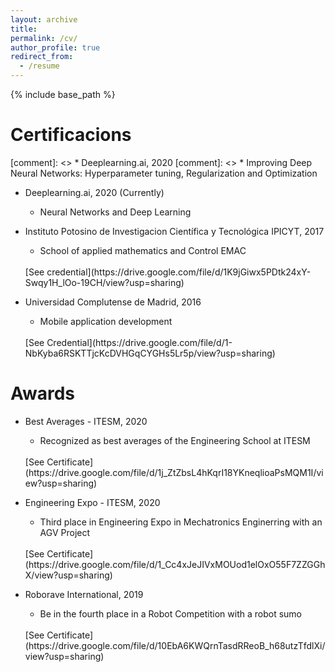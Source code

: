 ```yaml
---
layout: archive
title: 
permalink: /cv/
author_profile: true
redirect_from:
  - /resume
---
```


{% include base_path %}

Certificacions
======
[comment]: <> * Deeplearning.ai, 2020
[comment]: <>  * Improving Deep Neural Networks: Hyperparameter tuning, Regularization and Optimization  
* Deeplearning.ai, 2020 (Currently) 
  * Neural Networks and Deep Learning 

* Instituto Potosino de Investigacion Científica y Tecnológica IPICYT, 2017
  * School of applied mathematics and Control EMAC 
  <br>
    [See credential](https://drive.google.com/file/d/1K9jGiwx5PDtk24xY-Swqy1H_lOo-19CH/view?usp=sharing)
* Universidad Complutense de Madrid, 2016
  * Mobile application development
  <br>
    [See Credential](https://drive.google.com/file/d/1-NbKyba6RSKTTjcKcDVHGqCYGHs5Lr5p/view?usp=sharing)


Awards
======

* Best Averages - ITESM, 2020
  * Recognized as best averages of the Engineering School at ITESM
   <br>
    [See Certificate](https://drive.google.com/file/d/1j_ZtZbsL4hKqrI18YKneqlioaPsMQM1I/view?usp=sharing)
  

* Engineering Expo - ITESM, 2020
  * Third place in Engineering Expo in Mechatronics Enginerring with an AGV Project
   <br>
    [See Certificate](https://drive.google.com/file/d/1_Cc4xJeJIVxMOUod1elOxO55F7ZZGGhX/view?usp=sharing)


* Roborave International, 2019
  * Be in the fourth place in a Robot Competition with a robot sumo
  <br>
    [See Certificate](https://drive.google.com/file/d/10EbA6KWQrnTasdRReoB_h68utzTfdlXi/view?usp=sharing)


  